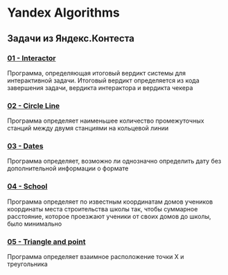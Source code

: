 # Yandex Algorithms

## Задачи из Яндекс.Контеста

### [01 - Interactor](https://contest.yandex.ru/contest/28730/problems/A/)

Программа, определяющая итоговый вердикт системы для интерактивной задачи. Итоговый вердикт определяется из кода завершения задачи, вердикта интерактора и вердикта чекера

### [02 - Circle Line](https://contest.yandex.ru/contest/28730/problems/B/)

Программа определяет наименьшее количество промежуточных станций между двумя станциями на кольцевой линии

### [03 - Dates](https://contest.yandex.ru/contest/28730/problems/C/)

Программа определяет, возможно ли однозначно определить дату без дополнительной информации о формате

### [04 - School](https://contest.yandex.ru/contest/28730/problems/D/)

Программа определяет по известным координатам домов учеников координаты места строительства школы так, чтобы суммарное расстояние, которое проезжают ученики от своих домов до школы, было минимально


### [05 - Triangle and point](https://contest.yandex.ru/contest/28730/problems/E/)

Программа определяет взаимное расположение точки X и треугольника
